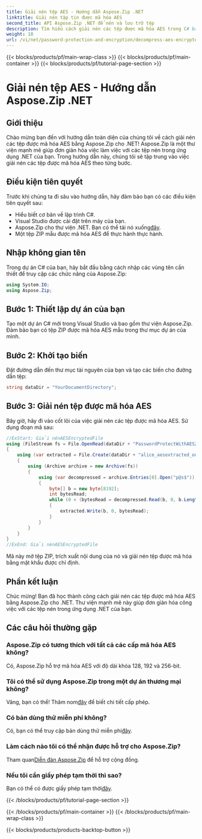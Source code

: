 ```yaml
---
title: Giải nén tệp AES - Hướng dẫn Aspose.Zip .NET
linktitle: Giải nén tập tin được mã hóa AES
second_title: API Aspose.Zip .NET để nén và lưu trữ tệp
description: Tìm hiểu cách giải nén các tệp được mã hóa AES trong C# bằng Aspose.Zip cho .NET. Hãy làm theo hướng dẫn từng bước của chúng tôi để xử lý tệp hiệu quả.
weight: 18
url: /vi/net/password-protection-and-encryption/decompress-aes-encrypted-file/
---
```


{{< blocks/products/pf/main-wrap-class >}}
{{< blocks/products/pf/main-container >}}
{{< blocks/products/pf/tutorial-page-section >}}

# Giải nén tệp AES - Hướng dẫn Aspose.Zip .NET


## Giới thiệu

Chào mừng bạn đến với hướng dẫn toàn diện của chúng tôi về cách giải nén các tệp được mã hóa AES bằng Aspose.Zip cho .NET! Aspose.Zip là một thư viện mạnh mẽ giúp đơn giản hóa việc làm việc với các tệp nén trong ứng dụng .NET của bạn. Trong hướng dẫn này, chúng tôi sẽ tập trung vào việc giải nén các tệp được mã hóa AES theo từng bước.

## Điều kiện tiên quyết

Trước khi chúng ta đi sâu vào hướng dẫn, hãy đảm bảo bạn có các điều kiện tiên quyết sau:

- Hiểu biết cơ bản về lập trình C#.
- Visual Studio được cài đặt trên máy của bạn.
-  Aspose.Zip cho thư viện .NET. Bạn có thể tải nó xuống[đây](https://releases.aspose.com/zip/net/).
- Một tệp ZIP mẫu được mã hóa AES để thực hành thực hành.

## Nhập không gian tên

Trong dự án C# của bạn, hãy bắt đầu bằng cách nhập các vùng tên cần thiết để truy cập các chức năng của Aspose.Zip:

```csharp
using System.IO;
using Aspose.Zip;
```

## Bước 1: Thiết lập dự án của bạn

Tạo một dự án C# mới trong Visual Studio và bao gồm thư viện Aspose.Zip. Đảm bảo bạn có tệp ZIP được mã hóa AES mẫu trong thư mục dự án của mình.

## Bước 2: Khởi tạo biến

Đặt đường dẫn đến thư mục tài nguyên của bạn và tạo các biến cho đường dẫn tệp:

```csharp
string dataDir = "YourDocumentDirectory";
```

## Bước 3: Giải nén tệp được mã hóa AES

Bây giờ, hãy đi vào cốt lõi của việc giải nén các tệp được mã hóa AES. Sử dụng đoạn mã sau:

```csharp
//ExStart: Giải nénAESEncryptedFile
using (FileStream fs = File.OpenRead(dataDir + "PasswordProtectWithAES256_out.zip"))
{
    using (var extracted = File.Create(dataDir + "alice_aesextracted_out.txt"))
    {
        using (Archive archive = new Archive(fs))
        {
            using (var decompressed = archive.Entries[0].Open("p@s$"))
            {
                byte[] b = new byte[8192];
                int bytesRead;
                while (0 < (bytesRead = decompressed.Read(b, 0, b.Length)))
                {
                    extracted.Write(b, 0, bytesRead);
                }
            }
        }
    }
}
//ExEnd: Giải nénAESEncryptedFile
```

Mã này mở tệp ZIP, trích xuất nội dung của nó và giải nén tệp được mã hóa bằng mật khẩu được chỉ định.

## Phần kết luận

Chúc mừng! Bạn đã học thành công cách giải nén các tệp được mã hóa AES bằng Aspose.Zip cho .NET. Thư viện mạnh mẽ này giúp đơn giản hóa công việc với các tệp nén trong ứng dụng .NET của bạn.

## Các câu hỏi thường gặp

### Aspose.Zip có tương thích với tất cả các cấp mã hóa AES không?
Có, Aspose.Zip hỗ trợ mã hóa AES với độ dài khóa 128, 192 và 256-bit.

### Tôi có thể sử dụng Aspose.Zip trong một dự án thương mại không?
 Vâng, bạn có thể! Thăm nom[đây](https://purchase.aspose.com/buy) để biết chi tiết cấp phép.

### Có bản dùng thử miễn phí không?
 Có, bạn có thể truy cập bản dùng thử miễn phí[đây](https://releases.aspose.com/).

### Làm cách nào tôi có thể nhận được hỗ trợ cho Aspose.Zip?
 Tham quan[Diễn đàn Aspose.Zip](https://forum.aspose.com/c/zip/37) để hỗ trợ cộng đồng.

### Nếu tôi cần giấy phép tạm thời thì sao?
 Bạn có thể có được giấy phép tạm thời[đây](https://purchase.aspose.com/temporary-license/).


{{< /blocks/products/pf/tutorial-page-section >}}

{{< /blocks/products/pf/main-container >}}
{{< /blocks/products/pf/main-wrap-class >}}

{{< blocks/products/products-backtop-button >}}
